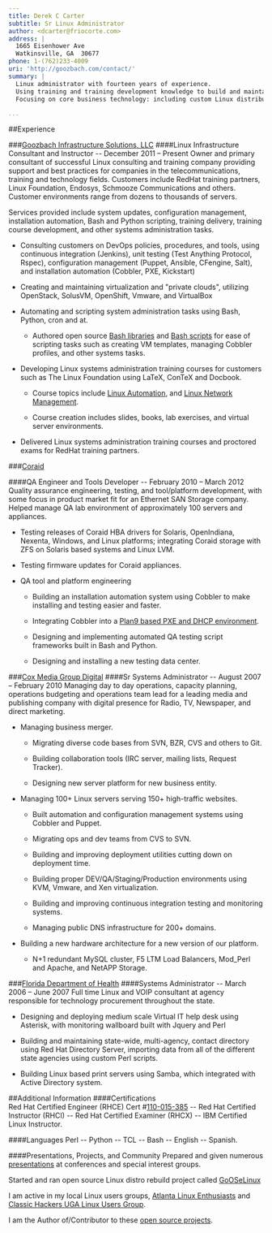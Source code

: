 ```yaml
---
title: Derek C Carter
subtitle: Sr Linux Administrator
author: <dcarter@friocorte.com>
address: |
  1665 Eisenhower Ave  
  Watkinsville, GA  30677  
phone: 1-(762)233-4009
uri: 'http://goozbach.com/contact/'
summary: |
  Linux administrator with fourteen years of experience.
  Using training and training development knowledge to build and maintain robust, agile and scalable Linux infrastructure.
  Focusing on core business technology: including custom Linux distribution creation, systems automation and DevOps methodologies, telecommunications, systems administration and training. Active participant in open source local interest groups, contributor to open source projects, and full-time geek.

...
```


##Experience

###[Goozbach Infrastructure Solutions, LLC][]
####Linux Infrastructure Consultant and Instructor -- December 2011 – Present
Owner and primary consultant of successful Linux consulting and training company providing support and best practices for companies in the telecommunications, training and technology fields.
Customers include RedHat training partners, Linux Foundation, Endosys, Schmooze Communications and others.
Customer environments range from dozens to thousands of servers.

Services provided include system updates, configuration management, installation automation, Bash and Python scripting, training delivery, training course development, and other systems administration tasks.

* Consulting customers on DevOps policies, procedures, and tools, using continuous integration (Jenkins), unit testing (Test Anything Protocol, Rspec), configuration management (Puppet, Ansible, CFengine, Salt), and installation automation (Cobbler, PXE, Kickstart)

* Creating and maintaining virtualization and "private clouds", utilizing OpenStack, SolusVM, OpenShift, Vmware, and VirtualBox

* Automating and scripting system administration tasks using Bash, Python, cron and at.

    + Authored open source [Bash libraries][] and [Bash scripts][] for ease of scripting tasks such as creating VM templates, managing Cobbler profiles, and other systems tasks.

* Developing Linux systems administration training courses for customers such as The Linux Foundation using LaTeX, ConTeX and Docbook.

    + Course topics include [Linux Automation][], and [Linux Network Management][].

    + Course creation includes slides, books, lab exercises, and virtual server environments.

* Delivered Linux systems administration training courses and proctored exams for RedHat training partners.

###[Coraid][]

####QA Engineer and Tools Developer -- February 2010 – March 2012
Quality assurance engineering, testing, and tool/platform development, with some focus in product market fit for an Ethernet SAN Storage company. Helped manage QA lab environment of approximately 100 servers and appliances.

* Testing releases of Coraid HBA drivers for Solaris, OpenIndiana, Nexenta, Windows, and Linux platforms; integrating Coraid storage with ZFS on Solaris based systems and Linux LVM.

* Testing firmware updates for Coraid appliances.

* QA tool and platform engineering

    + Building an installation automation system using Cobbler to make installing and testing easier and faster.

    + Integrating Cobbler into a [Plan9 based PXE and DHCP environment][].

    + Designing and implementing automated QA testing script frameworks built in Bash and Python.

    + Designing and installing a new testing data center.

###[Cox Media Group Digital][]
####Sr Systems Administrator -- August 2007 – February 2010
Managing day to day operations, capacity planning, operations budgeting and operations team lead for a leading media and publishing company with digital presence for Radio, TV, Newspaper, and direct marketing.

* Managing business merger.

    + Migrating diverse code bases from SVN, BZR, CVS and others to Git.

    + Building collaboration tools (IRC server, mailing lists, Request Tracker).

    + Designing new server platform for new business entity.

* Managing 100+ Linux servers serving 150+ high-traffic websites.

    + Built automation and configuration management systems using Cobbler and Puppet.

    + Migrating ops and dev teams from CVS to SVN.

    + Building and improving deployment utilities cutting down on deployment time.

    + Building proper DEV/QA/Staging/Production environments using KVM, Vmware, and Xen virtualization.

    + Building and improving continuous integration testing and monitoring systems.

    + Managing public DNS infrastructure for 200+ domains.

* Building a new hardware architecture for a new version of our platform.

    + N+1 redundant MySQL cluster, F5 LTM Load Balancers, Mod_Perl and Apache, and NetAPP Storage.

###[Florida Department of Health][]
####Systems Administrator -- March 2006 – June 2007
Full time Linux and VOIP consultant at agency responsible for technology procurement throughout the state.

* Designing and deploying medium scale Virtual IT help desk using Asterisk, with monitoring wallboard built with Jquery and Perl

* Building and maintaining state-wide, multi-agency, contact directory using Red Hat Directory Server, importing data from all of the different state agencies using custom Perl scripts.

* Building Linux based print servers using Samba, which integrated with Active Directory system.

##Additional Information
####Certifications  
Red Hat Certified Engineer (RHCE) Cert #[110-015-385][] -- Red Hat Certified Instructor (RHCI) -- Red Hat Certified Examiner (RHCX) -- IBM Certified Linux Instructor.

####Languages
Perl -- Python -- TCL -- Bash -- English -- Spanish.

####Presentations, Projects, and Community
Prepared and given numerous [presentations][] at conferences and special interest groups.

Started and ran open source Linux distro rebuild project called [GoOSeLinux][]

I am active in my local Linux users groups, [Atlanta Linux Enthusiasts][] and [Classic Hackers UGA Linux Users Group][]. 

I am the Author of/Contributor to these [open source projects][].

  [Linux Network Management]: http://training.linuxfoundation.org/linux-courses/system-administration-training/linux-network-management
  [Linux Automation]: http://training.linuxfoundation.org/linux-courses/system-administration-training/linux-enterprise-automation
  [http://blog.friocorte.com/]: http://blog.friocorte.com/
  [http://goozbach.com/contact/]: http://goozbach.com/contact/
  [Goozbach Infrastructure Solutions, LLC]: http://goozbach.com/
  [Coraid]: http://www.coraid.com/
  [Cox Media Group Digital]: http://cmgdigital.com/
  [Cox Radio Interactive]: http://cxri.net/
  [Florida Department of Health]: http://www.doh.state.fl.us/
  [Guru Labs]: http://www.gurulabs.com/
  [Virtual Business Card -- http://blog.friocorte.com/card/]: http://blog.friocorte.com/card/
  [Main Website -- http://blog.friocorte.com/]: http://blog.friocorte.com/
  [presentations]: http://presentation.goozbach.com/
  [open source projects]: http://github.com/goozbach/
  [Classic Hackers UGA Linux Users Group]: http://chugalug.uga.edu/
  [Atlanta Linux Enthusiasts]: http://ale.org/
  [Plan9 based PXE and DHCP environment]: http://blog.friocorte.com/2011/05/chain-loading-pxe-servers.html
  [110-015-385]: https://www.redhat.com/wapps/training/certification/verify.html?certNumber=110-015-385&verify=Verify
  [Bash libraries]: https://github.com/goozbach/log4bats
  [Bash scripts]: https://github.com/goozbach/bash-app
  [GoOSeLinux]: http://gooseproject.org/

